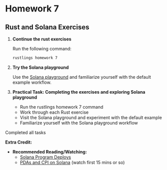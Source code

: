 # Homework 7

## Rust and Solana Exercises

1. **Continue the rust exercises**

   Run the following command:
   ```bash
   rustlings homework 7
   ```

2. **Try the Solana playground**

   Use the [Solana playground](https://beta.solpg.io/) and familiarize yourself with the default example workflow.


3. **Practical Task: Completing the exercises and exploring Solana playground**
   - Run the rustlings homework 7 command
   - Work through each Rust exercise
   - Visit the Solana playground and experiment with the default example
   - Familiarize yourself with the Solana playground workflow

Completed all tasks

**Extra Credit:**

- **Recommended Reading/Watching:**
  - [Solana Program Deploys](https://jstarry.notion.site/Program-deploys-29780c48794c47308d5f138074dd9838)
  - [PDAs and CPI on Solana](https://youtu.be/p0eD29d8JCM?si=Yj6buF6Xdl7-z0uf) (watch first 15 mins or so)
